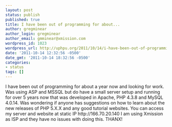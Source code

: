 ```yaml
---
layout: post
status: publish
published: true
title: I have been out of programming for about...
author: gregminear
author_login: gregminear
author_email: gmminear@xmission.com
wordpress_id: 1023
wordpress_url: http://uphpu.org/2011/10/14/i-have-been-out-of-programming-for-about/
date: '2011-10-14 12:32:56 -0500'
date_gmt: '2011-10-14 18:32:56 -0500'
categories:
- status
tags: []
---
```

<p>I have been out of programming for about a year now and looking for work. Was using ASP and MSSQL but do have a small server setup and running for over 5 years now that was developed in Apache, PHP 4.3.8 and MySQL 4.0.14. Was wondering if anyone has suggestions on how to learn about the new releases of PHP 5.X.X and any good tutorial websites. You can access my server and website at static IP http://166.70.20.140 I am using Xmission as ISP and they have no issues with doing this. THANX!</p>
